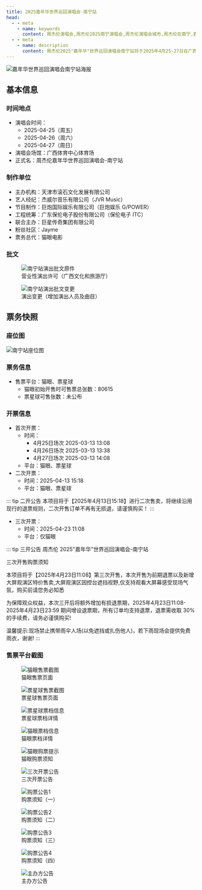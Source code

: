 ```yaml
---
title: 2025嘉年华世界巡回演唱会-南宁站
head:
  - - meta
    - name: keywords
      content: 周杰伦演唱会,周杰伦2025南宁演唱会,周杰伦演唱会城市,周杰伦在南宁,嘉年华演唱会南宁制作团队名单,广西体育中心体育场,南宁演唱会门票
  - - meta
    - name: description
      content: 周杰伦2025"嘉年华"世界巡回演唱会南宁站将于2025年4月25-27日在广西体育中心体育场连续三天举行。由天津市滚石文化主办，通过猫眼和票星球平台售票，首轮开票时间为2025年3月13日，共计80615张门票。了解演出时间、场地信息、票价及实名制购票规则。
---
```



![嘉年华世界巡回演唱会南宁站海报](https://public.jaychou.wiki/show/concert/2019carnival/2025nanning/cover.jpg/yss+sy "2025嘉年华世界巡回演唱会-南宁站官方海报")

## 基本信息

### 时间地点
- 演唱会时间：
    - 2025-04-25（周五）
    - 2025-04-26（周六）
    - 2025-04-27（周日）
- 演唱会场馆：广西体育中心体育场
- 正式名：周杰伦嘉年华世界巡回演唱会-南宁站

### 制作单位
- 主办机构：天津市滚石文化发展有限公司
- 艺人经纪：杰威尔音乐有限公司（JVR Music）
- 节目制作：巨炮国际娱乐有限公司（巨炮娱乐 G/POWER）
- 工程统筹：广东保伦电子股份有限公司（保伦电子 ITC）
- 联合主办：巨星传奇集团有限公司
- 粉丝社区：Jayme
- 票务总代：猫眼电影

### 批文
<div class="image-scroll-container">
  <div class="image-scroll-wrapper">
    <div class="image-scroll-content">
      <figure>
        <img src="//public.jaychou.wiki/show/concert/2019carnival/2025nanning/NanNing_approve.jpeg/yss+sy" alt="南宁站演出批文原件" />
        <figcaption>营业性演出许可（广西文化和旅游厅）</figcaption>
      </figure>
      <figure>
        <img src="//public.jaychou.wiki/show/concert/2019carnival/2025nanning/NanNing_approve_update.jpeg/yss+sy" alt="南宁站演出批文变更" />
        <figcaption>演出变更（增加演出人员及曲目）</figcaption>
      </figure>
    </div>
  </div>
</div>

## 票务快照
### 座位图
![南宁站座位图](https://public.jaychou.wiki/show/concert/2019carnival/2025nanning/ZuoWei.jpg/yss+sy "广西体育中心体育场座位分布图")

### 票务信息
- 售票平台：猫眼、票星球
    - 猫眼初始开售时可售票总张数：80615
    - 票星球可售张数：未公布

### 开票信息
- 首次开票：
    - 时间：
        - 4月25日场次 2025-03-13 13:08
        - 4月26日场次 2025-03-13 13:38
        - 4月27日场次 2025-03-13 14:08
    - 平台：猫眼、票星球
- 二次开票：
    - 时间：2025-04-13 15:18
    - 平台：猫眼、票星球

::: tip 二开公告
本项目将于【2025年4月13日15:18】进行二次售卖，将继续沿用现行的退票规则，二次开售订单不再有无损退，请谨慎购买！
:::


- 三次开票：
    - 时间：2025-04-23 11:08
    - 平台：仅猫眼

::: tip 三开公告
周杰伦 2025"嘉年华"世界巡回演唱会-南宁站

三次开售购票须知

本项目将于【2025年4月23日11:08】第三次开售，本次开售为前期退票以及新增大屏观演区特价售卖,大屏观演区因控台遮挡视野,仅支持观看大屏幕感受现场气氛，购买前请您务必知悉

为保障观众权益，本次三开后将额外增加有损退票期，2025年4月23日11:08-2025年4月23日23:59 期间增设退票期，所有订单均支持退票，退票需收取 30%的手续费，请务必谨慎购买!

温馨提示:现场禁止携带雨伞人场(以免遮挡或扎伤他人)，若下雨现场会提供免费雨衣，谢谢!
:::


### 售票平台截图
<div class="image-scroll-container">
  <div class="image-scroll-wrapper">
    <div class="image-scroll-content">
      <figure>
        <img src="//public.jaychou.wiki/show/concert/2019carnival/2025nanning/myScreen.jpg/yss+sy" alt="猫眼售票截图" />
        <figcaption>猫眼售票页面</figcaption>
      </figure>
      <figure>
        <img src="//public.jaychou.wiki/show/concert/2019carnival/2025nanning/pxqScreen.jpg/yss+sy" alt="票星球售票截图" />
        <figcaption>票星球售票页面</figcaption>
      </figure>
      <figure>
        <img src="//public.jaychou.wiki/show/concert/2019carnival/2025nanning/PiaoXingQiu_PiaoDang.jpg/yss+sy" alt="票星球票档信息" />
        <figcaption>票星球票档详情</figcaption>
      </figure>
      <figure>
        <img src="//public.jaychou.wiki/show/concert/2019carnival/2025nanning/ManYan_PiaoDang.jpg/yss+sy" alt="猫眼票档信息" />
        <figcaption>猫眼票档详情</figcaption>
      </figure>
      <figure>
        <img src="//public.jaychou.wiki/show/concert/2019carnival/2025nanning/MaoYan_tips.jpg/yss+sy" alt="猫眼购票提示" />
        <figcaption>猫眼购票须知</figcaption>
      </figure>
      <figure>
        <img src="//public.jaychou.wiki/show/concert/2019carnival/2025nanning/no3_PA.jpg/yss+sy" alt="三次开票公告" />
        <figcaption>三次开票公告</figcaption>
      </figure>
      <figure>
        <img src="//public.jaychou.wiki/show/concert/2019carnival/2025nanning/PA001.jpg/yss+sy" alt="购票公告1" />
        <figcaption>购票须知（一）</figcaption>
      </figure>
      <figure>
        <img src="//public.jaychou.wiki/show/concert/2019carnival/2025nanning/PA002.jpg/yss+sy" alt="购票公告2" />
        <figcaption>购票须知（二）</figcaption>
      </figure>
      <figure>
        <img src="//public.jaychou.wiki/show/concert/2019carnival/2025nanning/PA003.jpg/yss+sy" alt="购票公告3" />
        <figcaption>购票须知（三）</figcaption>
      </figure>
      <figure>
        <img src="//public.jaychou.wiki/show/concert/2019carnival/2025nanning/PA004.jpg/yss+sy" alt="购票公告4" />
        <figcaption>购票须知（四）</figcaption>
      </figure>
      <figure>
        <img src="//public.jaychou.wiki/show/concert/2019carnival/2025nanning/PA01.jpg/yss+sy" alt="主办方公告" />
        <figcaption>主办方公告</figcaption>
      </figure>
    </div>
  </div>
</div>